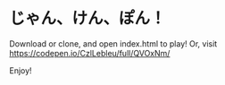 # じゃん、けん、ぽん！

Download or clone, and open index.html to play!
Or, visit https://codepen.io/CzlLebleu/full/QVOxNm/

Enjoy!
